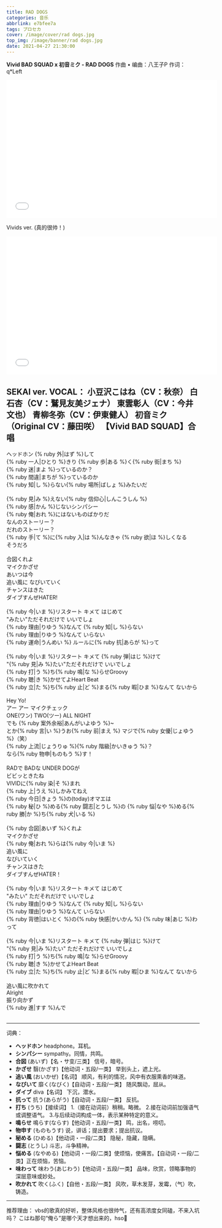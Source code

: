 ```yaml
---
title: RAD DOGS
categories: 音乐
abbrlink: e7bfee7a
tags: プロセカ
cover: /image/cover/rad dogs.jpg
top_img: /image/banner/rad dogs.jpg
date: 2021-04-27 21:30:00
---
```

**Vivid BAD SQUAD x 初音ミク - RAD DOGS**
作曲 • 编曲：八王子P
作词：q*Left
<iframe src="//player.bilibili.com/player.html?aid=801737894&bvid=BV1Py4y1J74c&cid=298082186&page=1" scrolling="no" border="0" frameborder="no" framespacing="0" width="550" height="360" allowfullscreen="true"> </iframe>

Vivids ver. (真的很帅！)
<iframe src="//player.bilibili.com/player.html?aid=544812765&bvid=BV1Bi4y1P78j&cid=317099007&page=1" scrolling="no" border="0" frameborder="no" framespacing="0" width="550" height="360" allowfullscreen="true"> </iframe>

SEKAI ver. VOCAL：
<span class="vbs-khn">小豆沢こはね（CV：秋奈）</span>
<span class="vbs-an">白石杏（CV：鷲見友美ジェナ）</span>
<span class="vbs-akt">東雲彰人（CV：今井文也）</span>
<span class="vbs-ty">青柳冬弥（CV：伊東健人）</span>
<span class="miku">初音ミク（Original CV：藤田咲）</span>
<span class="vbs-chorus">【Vivid BAD SQUAD】合唱
---
<span class="vbs-ty">
ヘッドホン {% ruby 外|はず %}して<br />
{% ruby 一人|ひとり %}きり {% ruby 歩|ある %}く{% ruby 街|まち %}<br />
{% ruby 迷|まよ %}っているのか？<br />
{% ruby 間違|まちが %}っているのか<br />
{% ruby 知|し %}らない{% ruby 場所|ばしょ %}みたいだ<br />
</span>
<br />

<span class="vbs-akt">
{% ruby 見|み %}えない{% ruby 信仰心|しんこうしん %}<br />
{% ruby 感|かん %}じないシンパシー<br />
{% ruby 俺|おれ %}にはないものばかりだ<br />
なんのストーリー？<br />
だれのストーリー？<br />
{% ruby 手|て %}に{% ruby 入|は %}んなきゃ {% ruby 欲|ほ %}しくなる<br />
そうだろ<br />
</span>
<br />

<span class="vbs-container">
   <span content="合図くれよ" class="vbs-khan">合図くれよ</span>
</span><br />
<span class="vbs-container">
   <span content="マイクかざせ" class="vbs-ankh">マイクかざせ</span>
</span><br />
<span class="vbs-container">
   <span content="あいつは今" class="vbs-khan">あいつは今</span>
</span><br />
<span class="vbs-container">
   <span content="追い風に なびいていく" class="vbs-khan">追い風に なびいていく</span>
</span><br />
<span class="vbs-container">
   <span content="チャンスはきた" class="vbs-khan">チャンスはきた</span>
</span><br />
<span class="miku">
ダイブすんぜHATER!<br />
</span>
<br />

<span class="vbs-ty">
{% ruby 今|いま %}リスタート キメて はじめて<br />
</span>
<span class="vbs-akt">
"みたい"ただそれだけで いいでしょ<br />
</span>
<span class="vbs-khn">
{% ruby 理由|りゆう %}なんて {% ruby 知|し %}らない<br />
</span>
<span class="vbs-an">
{% ruby 理由|りゆう %}なんて いらない<br />
</span>
<span class="vbs-chorus">
{% ruby 運命|うんめい %} ルールに{% ruby 抗|あらが %}って<br />
</span>
<br />

<span class="vbs-ty">
{% ruby 今|いま %}リスタート キメて {% ruby 弾|はじ %}けて<br />
</span>
<span class="vbs-akt">
"{% ruby 見|み %}たい"ただそれだけで いいでしょ<br />
</span>
<span class="vbs-khn">
{% ruby 打|う %}ち{% ruby 鳴|な %}らせGroovy<br />
</span>
<span class="vbs-an">
{% ruby 聴|き %}かせてよHeart Beat<br />
</span>
<span class="vbs-chorus">
{% ruby 立|た %}ち{% ruby 止|ど %}まる{% ruby 暇|ひま %}なんて ないから<br />
</span>
<br />

<span class="vbs-akt">
Hey Yo!<br />
アー アー  マイクチェック<br />
ONE(ワン) TWO(ツー) ALL NIGHT<br />
でも {% ruby 案外余裕|あんがいよゆう %}~<br />
とか{% ruby 言|い %}うお{% ruby 前|まえ %} マジで{% ruby 女優|じょゆう %}（笑）<br />
{% ruby 上流|じょうりゅ %}{% ruby 階級|かいきゅう %}？<br />
なら{% ruby 物申|ものもう %}す！<br />
</span>
<br />

<span class="vbs-ty">
RADで BADな UNDER DOGが<br />
ビビッときたね<br />
VIVIDに{% ruby 染|そ %}まれ<br />
{% ruby 上|うえ %}しかみてねえ<br />
{% ruby 今日|きょう %}の(today)オマエは<br />
{% ruby 秘|ひ %}める{% ruby 闘志|とうし %}の {% ruby 悩|なや %}める{% ruby 勝|か %}ち{% ruby 犬|いる %}<br />
</span>
<br />

<span class="vbs-khn">
{% ruby 合図|あいず %}くれよ<br />
マイクかざせ<br />
{% ruby 俺|おれ %}らは{% ruby 今|いま %}<br /></span>
<span class="vbs-container">
   <span content="追い風に" class="vbs-khan">追い風に</span>
</span><br />
<span class="vbs-an">なびいていく<br />
チャンスはきた<br />
</span>
<span class="miku">
ダイブすんぜHATER！<br />
</span>
<br />

<span>
<span class="vbs-ty">{% ruby 今|いま %}リス</span><span class="vbs-akt">タート</span> <span class="vbs-ty">キメ</span><span class="vbs-akt">て</span> <span class="vbs-ty">はじ</span><span class="vbs-akt">めて</span><br />
<span class="vbs-ty">"み</span><span class="vbs-akt">たい"</span> <span class="vbs-ty">ただそれ</span><span class="vbs-akt">だけで</span> <span class="vbs-ty">いい</span><span class="vbs-akt">でしょ</span><br />
</span>
<span class="vbs-khn">
{% ruby 理由|りゆう %}なんて {% ruby 知|し %}らない<br />
</span>
<span class="vbs-an">
{% ruby 理由|りゆう %}なんて いらない<br />
</span>
<span class="vbs-chorus">
{% ruby 背徳|はいとく %}の{% ruby 快感|かいかん %} {% ruby 味|あじ %}わって<br />
</span>
<br />

<span>
<span class="vbs-akt">{% ruby 今|いま %}リス</span><span class="vbs-ty">タート</span> <span class="vbs-akt">キメ</span><span class="vbs-ty">て</span> <span class="vbs-akt">{% ruby 弾|はじ %}</span><span class="vbs-ty">けて</span><br />
<span class="vbs-akt">"{% ruby 見|み %}</span><span class="vbs-ty">たい"</span> <span class="vbs-akt">ただ</span><span class="vbs-ty">それだけで</span> <span class="vbs-akt">いい</span><span class="vbs-ty">でしょ</span><br />
</span>
<span class="vbs-khn">
{% ruby 打|う %}ち{% ruby 鳴|な %}らせGroovy<br />
</span>
<span class="vbs-an">
{% ruby 聴|き %}かせてよHeart Beat<br />
</span>
<span class="vbs-chorus">
{% ruby 立|た %}ち{% ruby 止|ど %}まる{% ruby 暇|ひま %}なんて ないから<br />
</span>
<br />

<span class="vbs-container">
   <span content="追い風に吹かれて" class="vbs-tyak">追い風に吹かれて</span>
</span><br />
<span class="vbs-container">
   <span content="Alright" class="vbs-akty">Alright</span>
</span><br />
<span class="vbs-container">
   <span content="振り向かず" class="vbs-tyak">振り向かず</span>
</span><br />
<span class="vbs-ty">
{% ruby 進|すす %}んで<br />
</span>
<br />

---
词典：
+ **ヘッドホン**
headphone。耳机。
+ **シンパシー**
sympathy。同情，共鸣。
+ **合図**
(あいず)【名・サ变/三类】 信号，暗号。
+ **かざせ**
翳(かざす)【他动词・五段/一类】 举到头上，遮上光。
+ **追い風**
(おいかぜ)【名词】 顺风，有利的情况，风中有衣服熏香的味道。
+ **なびいて**
靡く(なびく)【自动词・五段/一类】 随风飘动，屈从。
+ **ダイブ**
diva【名词】 下沉，潜水。
+ **抗って**
抗う(あらがう)【自动词・五段/一类】 反抗。
+ **打ち**
(うち)【接续词】 
   1.（接在动词前）稍稍。略微。
   2.接在动词前加强语气或调整语气。
   3.与后续动词构成一体，表示某种特定的意义。
+ **鳴らせ**
鳴らす(ならす)【他动词・五段/一类】 鸣，出名，唠叨。
+ **物申す**
(ものもうす) 说，讲话；提出要求；提出抗议。
+ **秘める**
(ひめる)【他动词・一段/二类】 隐秘，隐藏，隐瞒。
+ **闘志**
(とうし) 斗志，斗争精神。
+ **悩める**
(なやめる)【他动词・一段/二类】使烦恼，使痛苦。【自动词・一段/二类】正在烦恼，苦恼。
+ **味わって**
味わう(あじわう)【他动词・五段/一类】 品味，欣赏，领略事物的深层意味或妙处。
+ **吹かれて**
吹く(ふく)【自他・五段/一类】 风吹，草木发芽，发霉，（气）吹，铸造。

---
推荐理由：
vbs的歌真的好听，整体风格也很帅气，还有高浓度女同磕，不来入坑吗？
こはね那句“俺ら”是哪个天才想出来的，hso🤩

